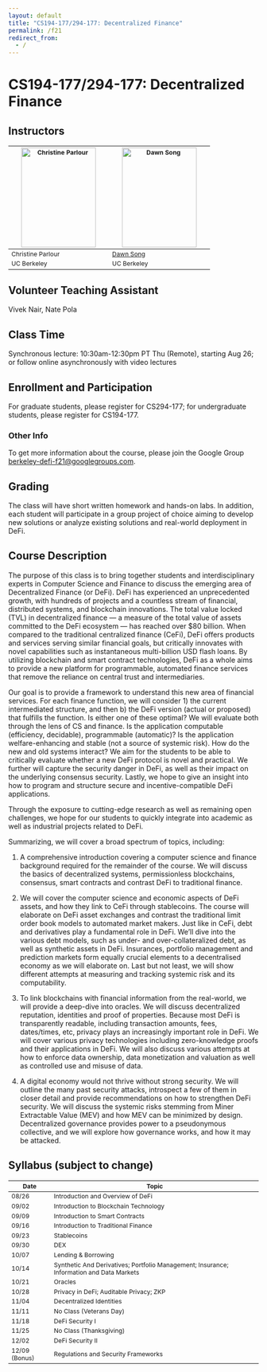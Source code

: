 ```yaml
---
layout: default
title: "CS194-177/294-177: Decentralized Finance"
permalink: /f21
redirect_from:
  - /
---
```


<!-- # Decentralized Finance -->

# CS194-177/294-177: Decentralized Finance

## Instructors

<table style="table-layout: fixed; font-size: 88%;">
  <thead>
    <tr>
      <!-- <th style="width: 20%;"><img style="object-fit:cover" width=150 height=200 src="https://conferences.law.stanford.edu/cyberday/wp-content/uploads/sites/10/2016/10/Bonah_Dan_cropped.jpg" alt="Dan Boneh"></th>
      <th style="width: 20%;"><img style="object-fit:cover" width=150 height=200 src="https://arthurgervais.com/images/Arthur_bio_photo.jpg" alt="Arthur Gervais"></th>
      <th style="width: 20%;"><img style="object-fit:cover" width=150 height=200 src="https://ws.engr.illinois.edu/directory/viewphoto.aspx?id=66044&s=300&type=portrait" alt="Andrew Miller"></th> -->
      <th style="width: 40%;"><img style="object-fit:cover" width=150 height=200 src="https://vcresearch.berkeley.edu/sites/default/files/styles/faculty_photo_full/public/2018-01/christine_parlour.jpg?itok=MubDXnwu" alt="Christine Parlour"></th>
      <th style="width: 40%;"><img style="object-fit:cover" width=150 height=200 src="https://people.eecs.berkeley.edu/~dawnsong/dawn-berkeley.jpg" alt="Dawn Song"></th>
    </tr>
  </thead>
  <tbody>
    <tr>
      <!-- <td><a href="https://crypto.stanford.edu/~dabo/">Dan Boneh</a></td>
      <td><a href="https://arthurgervais.com/">Arthur Gervais</a></td>
      <td><a href="http://soc1024.ece.illinois.edu/">Andrew Miller</a></td> -->
      <td>Christine Parlour</td>
      <td><a href="https://people.eecs.berkeley.edu/~dawnsong/">Dawn Song</a></td>
    </tr>
    <tr>
      <!-- <td>Stanford</td>
      <td>Imperial College London</td>
      <td>UIUC</td> -->
      <td>UC Berkeley</td>
      <td>UC Berkeley</td>
    </tr>
  </tbody>
</table>

## Volunteer Teaching Assistant
Vivek Nair, Nate Pola

## Class Time
Synchronous lecture: 10:30am-12:30pm PT Thu (Remote), starting Aug 26; or follow online asynchronously with video lectures

## Enrollment and Participation
For graduate students, please register for CS294-177; for undergraduate students, please register for CS194-177.

### Other Info

To get more information about the course, please join the Google Group [berkeley-defi-f21@googlegroups.com](https://groups.google.com/g/berkeley-defi-f21).

## Grading
The class will have short written homework and hands-on labs. In addition, each student will participate in a group project of choice aiming to develop new solutions or analyze existing solutions and real-world deployment in DeFi.

## Course Description

The purpose of this class is to bring together students and interdisciplinary experts in Computer Science and Finance to discuss the emerging area of Decentralized Finance (or DeFi). DeFi has experienced an unprecedented growth, with hundreds of projects and a countless stream of financial, distributed systems, and blockchain innovations. The total value locked (TVL) in decentralized finance — a measure of the total value of assets committed to the DeFi ecosystem — has reached over $80 billion. When compared to the traditional centralized finance (CeFi), DeFi offers products and services serving similar financial goals, but critically innovates with novel capabilities such as instantaneous multi-billion USD flash loans. By utilizing blockchain and smart contract technologies, DeFi as a whole aims to provide a new platform for programmable, automated finance services that remove the reliance on central trust and intermediaries.
 
Our goal is to provide a framework to understand this new area of financial services. For each finance function, we will consider 1) the current intermediated structure, and then b) the DeFi version (actual or proposed) that fulfills the function. Is either one of these optimal? We will evaluate both through the lens of CS and finance. Is the application computable (efficiency, decidable), programmable (automatic)? Is the application welfare-enhancing and stable (not a source of systemic risk). How do the new and old systems interact? We aim for the students to be able to critically evaluate whether a new DeFi protocol is novel and practical. We further will capture the security danger in DeFi, as well as their impact on the underlying consensus security. Lastly, we hope to give an insight into how to program and structure secure and incentive-compatible DeFi applications.
 
Through the exposure to cutting-edge research as well as remaining open challenges, we hope for our students to quickly integrate into academic as well as industrial projects related to DeFi.
 
Summarizing, we will cover a broad spectrum of topics, including:

1. A comprehensive introduction covering a computer science and finance background required for the remainder of the course. We will discuss the basics of decentralized systems, permissionless blockchains, consensus, smart contracts and contrast DeFi to traditional finance.

2. We will cover the computer science and economic aspects of DeFi assets, and how they link to CeFi through stablecoins. The course will elaborate on DeFi asset exchanges and contrast the traditional limit order book models to automated market makers. Just like in CeFi, debt and derivatives play a fundamental role in DeFi. We’ll dive into the various debt models, such as under- and over-collateralized debt, as well as synthetic assets in DeFi. Insurances, portfolio management and prediction markets form equally crucial elements to a decentralised economy as we will elaborate on. Last but not least, we will show different attempts at measuring and tracking systemic risk and its computability.

3. To link blockchains with financial information from the real-world, we will provide a deep-dive into oracles. We will discuss decentralized reputation, identities and proof of properties. Because most DeFi is transparently readable, including transaction amounts, fees, dates/times, etc, privacy plays an increasingly important role in DeFi. We will cover various privacy technologies including zero-knowledge proofs and their applications in DeFi. We will also discuss various attempts at how to enforce data ownership, data monetization and valuation as well as controlled use and misuse of data.

4. A digital economy would not thrive without strong security. We will outline the many past security attacks, introspect a few of them in closer detail and provide recommendations on how to strengthen DeFi security. We will discuss the systemic risks stemming from Miner Extractable Value (MEV) and how MEV can be minimized by design. Decentralized governance provides power to a pseudonymous collective, and we will explore how governance works, and how it may be attacked.

## Syllabus (subject to change)

<table style="table-layout: fixed; font-size: 88%;">
  <thead>
      <th style="width: 5%;">Date</th>
      <th style="width: 40%;"> Topic </th>
  </thead>
  <tbody>
    <tr>
      <td> 08/26 </td>
      <td> Introduction and Overview of DeFi </td>
    </tr>
    <tr>
      <td> 09/02 </td>
      <td> Introduction to Blockchain Technology </td>
    </tr>
    <tr>
      <td> 09/09 </td>
      <td> Introduction to Smart Contracts </td>
    </tr>
    <tr>
      <td> 09/16 </td>
      <td> Introduction to Traditional Finance </td>
    </tr>
    <tr>
      <td> 09/23 </td>
      <td> Stablecoins </td>
    </tr>
    <tr>
      <td> 09/30 </td>
      <td> DEX </td>
    </tr>
    <tr>
      <td> 10/07 </td>
      <td> Lending & Borrowing </td>
    </tr>
    <tr>
      <td> 10/14 </td>
      <td> Synthetic And Derivatives; Portfolio Management; Insurance; Information and Data Markets </td>
    </tr>
    <tr>
      <td> 10/21 </td>
      <td> Oracles </td>
    </tr>
    <tr> 
      <td> 10/28 </td>
      <td> Privacy in DeFi; Auditable Privacy; ZKP </td>
    </tr>
    <tr>
      <td> 11/04 </td>
      <td> Decentralized Identities </td>
    </tr>
    <tr>
      <td> 11/11 </td>
      <td> No Class (Veterans Day) </td>
    </tr>
    <tr>
      <td> 11/18 </td>
      <td> DeFi Security I </td>
    </tr>
    <tr>
      <td> 11/25 </td>
      <td> No Class (Thanksgiving) </td>
    </tr>
    <tr>
      <td> 12/02 </td>
      <td> DeFi Security II </td>
    </tr>
    <tr>
      <td> 12/09 (Bonus) </td>
      <td> Regulations and Security Frameworks </td>
    </tr>

  </tbody>
</table>

